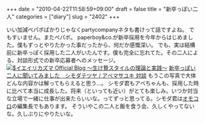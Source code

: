 +++
date = "2010-04-22T11:58:59+09:00"
draft = false
title = "新卒っぽい二人"
categories = ["diary"]
slug = "2402"
+++

いい加減ペパボばかりじゃなくpartycompanyネタも書けって話ですよね。
でもすいません。またペパボ。
paperboy&co.が新卒採用を今年からはじめました。僕もずっとやりたかった事だったから、何だか感慨深い。
でも、実は結構前に新卒っぽく採用した二人がいたんです。僕も完全に忘れてた。その二人による、対談形式での新卒応募者へのメッセージ。
<a href="/images/ameblo/blog_import_4f7a38b3d99de.jpg"><img src="/images/ameblo/blog_import_4f7a38b3078a1.jpg"  alt="$イエイリカズマ Official Blog ～生け贄スタイルの理論と実践～" border="0" /></a>
<a href="http://www.paperboy.co.jp/recruit2011/talk.php" target="_blank">新卒っぽい二人に聞いてみました　シモダテツヤ / アベマサユキ 対談</a>
もうこの写真で大体どんな内容かは解ってもらえると思う…。
シモダ君もアベちゃんも、採用した時に比べて本当に成長した。将来（といっても近い）がとても楽しみ。いつか対当な立場で一緒に仕事が出来たらいいな。ってずっと思ってる。シモダ君は<a href="http://omocoro.jp" target="_blank">オモコロ</a>の編集長でもあります。
そういやこの二人と飯を食う会、久しくやってないな。久しぶりにやりたいな。
